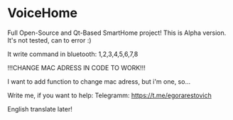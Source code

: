 # VoiceHome
Full Open-Source and Qt-Based SmartHome project!
This is Alpha version. It's not tested, can to error :)

It write command in bluetooth: 1,2,3,4,5,6,7,8

!!!CHANGE MAC ADRESS IN CODE TO WORK!!!

I want to add function to change mac adress, but i'm one, so...

Write me, if you want to help: 
Telegramm: https://t.me/egorarestovich

English translate later!
